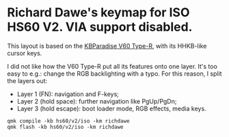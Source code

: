 Richard Dawe's keymap for ISO HS60 V2. VIA support disabled.
============================================================

This layout is based on the [KBParadise V60 Type-R](https://www.kbparadise.com/store/products/v60-black), with its HHKB-like cursor keys.

I did not like how the V60 Type-R put all its features onto one layer. It's too easy to e.g.: change the RGB backlighting with a typo. For this reason, I split the layers out:

 * Layer 1 (FN): navigation and F-keys;
 * Layer 2 (hold space): further navigation like PgUp/PgDn;
 * Layer 3 (hold escape): boot loader mode, RGB effects, media keys.

```
qmk compile -kb hs60/v2/iso -km richdawe
qmk flash -kb hs60/v2/iso -km richdawe
```